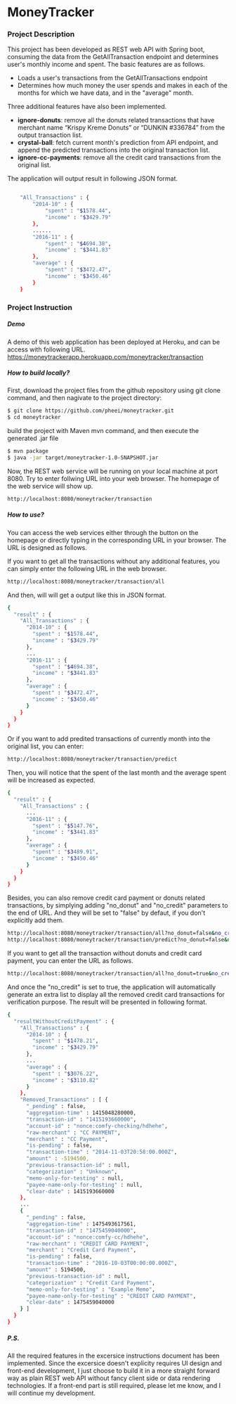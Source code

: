 # MoneyTracker

### Project Description
This project has been developed as REST web API with Spring boot, consuming the data from the GetAllTransaction endpoint and determines user's monthly income and spent. The basic features are as follows.

  - Loads a user's transactions from the GetAllTransactions endpoint
  - Determines how much money the user spends and makes in each of the months for which we have data, and in the "average" month.

Three additional features have also been implemented.

  - **ignore-donuts**: remove all the donuts related transactions that have merchant name “Krispy Kreme Donuts” or “DUNKIN #336784” from the output transaction list.
  - **crystal-ball**: fetch current month's prediction from API endpoint, and append the predicted transactions into the original transaction list.
  - **ignore-cc-payments**: remove all the credit card transactions from the original list.

The application will output result in following JSON format.
```sh

    "All_Transactions" : {
        "2014-10" : {
            "spent" : "$1578.44",
            "income" : "$3429.79"
        },
        ......
        "2016-11" : {
            "spent" : "$4694.38",
            "income" : "$3441.83"
        },
        "average" : {
            "spent" : "$3472.47",
            "income" : "$3450.46"
        }
    }
```
### Project Instruction

##### Demo
A demo of this web application has been deployed at Heroku, and can be access with following URL.
https://moneytrackerapp.herokuapp.com/moneytracker/transaction

##### How to build locally?
First, download the project files from the github repository using git clone command, and then nagivate to the project directory:
```sh
$ git clone https://github.com/pheei/moneytracker.git
$ cd moneytracker
```
build the project with Maven mvn command, and then execute the generated .jar file
```sh
$ mvn package
$ java -jar target/moneytracker-1.0-SNAPSHOT.jar
```
Now, the REST web service will be running on your local machine at port 8080. Try to enter follwing URL into your web browser. The homepage of the web service will show up.
```sh
http://localhost:8080/moneytracker/transaction
```
##### How to use?
You can access the web services either through the button on the homepage or directly typing in the corresponding URL in your browser. The URL is designed as follows.

If you want to get all the transactions without any additional features, you can simply enter the following URL in the web browser.
```sh
http://localhost:8080/moneytracker/transaction/all
```
And then, will will get a output like this in JSON format.
```sh
{
  "result" : {
    "All_Transactions" : {
      "2014-10" : {
        "spent" : "$1578.44",
        "income" : "$3429.79"
      },
      ...
      "2016-11" : {
        "spent" : "$4694.38",
        "income" : "$3441.83"
      },
      "average" : {
        "spent" : "$3472.47",
        "income" : "$3450.46"
      }
    }
  }
}
```
Or if you want to add predited transactions of currently month into the original list, you can enter:
```sh
http://localhost:8080/moneytracker/transaction/predict
```
Then, you will notice that the spent of the last month and the average spent will be increased as expected.
```sh
{
  "result" : {
    "All_Transactions" : {
      ...
      "2016-11" : {
        "spent" : "$5147.76",
        "income" : "$3441.83"
      },
      "average" : {
        "spent" : "$3489.91",
        "income" : "$3450.46"
      }
    }
  }
}
```
Besides, you can also remove credit card payment or donuts related transactions, by simplying adding "no_donut" and "no_credit" parameters to the end of URL. And they will be set to "false" by defaut, if you don't explicitly add them.
```sh
http://localhost:8080/moneytracker/transaction/all?no_donut=false&no_credit=false
http://localhost:8080/moneytracker/transaction/predict?no_donut=false&no_credit=false
```
If you want to get all the transaction without donuts and credit card payment, you can enter the URL as follows.
```sh
http://localhost:8080/moneytracker/transaction/all?no_donut=true&no_credit=true
```
And once the "no_credit" is set to true, the application will automatically generate an extra list to display all the removed credit card transactions for verification purpose. The result will be presented in following format.
```sh
{
  "resultWithoutCreditPayment" : {
    "All_Transactions" : {
      "2014-10" : {
        "spent" : "$1478.21",
        "income" : "$3429.79"
      },
      ...
      "average" : {
        "spent" : "$3076.22",
        "income" : "$3110.82"
      }
    },
    "Removed_Transactions" : [ {
      "_pending" : false,
      "aggregation-time" : 1415048280000,
      "transaction-id" : "1415193660000",
      "account-id" : "nonce:comfy-checking/hdhehe",
      "raw-merchant" : "CC PAYMENT",
      "merchant" : "CC Payment",
      "is-pending" : false,
      "transaction-time" : "2014-11-03T20:58:00.000Z",
      "amount" : -5194500,
      "previous-transaction-id" : null,
      "categorization" : "Unknown",
      "memo-only-for-testing" : null,
      "payee-name-only-for-testing" : null,
      "clear-date" : 1415193660000
    }, 
    ...
    {
      "_pending" : false,
      "aggregation-time" : 1475493617561,
      "transaction-id" : "1475459040000",
      "account-id" : "nonce:comfy-cc/hdhehe",
      "raw-merchant" : "CREDIT CARD PAYMENT",
      "merchant" : "Credit Card Payment",
      "is-pending" : false,
      "transaction-time" : "2016-10-03T00:00:00.000Z",
      "amount" : 5194500,
      "previous-transaction-id" : null,
      "categorization" : "Credit Card Payment",
      "memo-only-for-testing" : "Example Memo",
      "payee-name-only-for-testing" : "CREDIT CARD PAYMENT",
      "clear-date" : 1475459040000
    } ]
  }
}
```

##### P.S.
All the required features in the excersice instructions document has been implemented. Since the excersice doesn't explicity requires UI design and front-end development, I just choose to build it in a more straight forward way as plain REST web API without fancy client side or data rendering technologies. If a front-end part is still required, please let me know, and I will continue my development.
